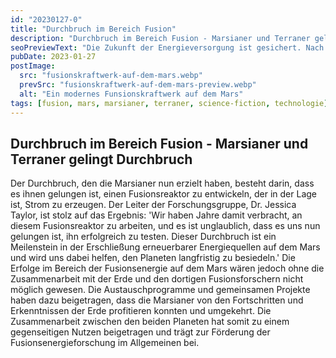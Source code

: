 ```yaml
---
id: "20230127-0"
title: "Durchbruch im Bereich Fusion"
description: "Durchbruch im Bereich Fusion - Marsianer und Terraner gelingt Durchbruch."
seoPreviewText: "Die Zukunft der Energieversorgung ist gesichert. Nach jahrelanger Forschung und Zusammenarbeit haben Wissenschaftler von der Erde und dem Mars einen bahnbrechenden Erfolg im Bereich der Kernfusion erzielt. Sie haben einen Fusionsreaktor entwickelt, der mehr Energie erzeugt, als er verbraucht. Dieser Reaktor könnte sowohl den Planeten Erde als auch den Mars mit sauberer und unbegrenzter Energie versorgen. In diesem Blogeintrag erfährst du mehr über die Hintergründe, die Herausforderungen und die Bedeutung dieses historischen Durchbruchs. Lese jetzt weiter und entdecke, wie die Fusion die Zukunft verändern wird!"
pubDate: 2023-01-27
postImage:
  src: "fusionskraftwerk-auf-dem-mars.webp"
  prevSrc: "fusionskraftwerk-auf-dem-mars-preview.webp"
  alt: "Ein modernes Funsionskraftwerk auf dem Mars"
tags: [fusion, mars, marsianer, terraner, science-fiction, technologie]
---
```


## Durchbruch im Bereich Fusion - Marsianer und Terraner gelingt Durchbruch

Der Durchbruch, den die Marsianer nun erzielt haben, besteht darin, dass es ihnen gelungen ist, einen Fusionsreaktor zu entwickeln, der in der Lage ist, Strom zu erzeugen.
Der Leiter der Forschungsgruppe, Dr. Jessica Taylor, ist stolz auf das Ergebnis: 'Wir haben Jahre damit verbracht, an diesem Fusionsreaktor zu arbeiten, und es ist unglaublich, dass es uns nun gelungen ist, ihn erfolgreich zu testen.
Dieser Durchbruch ist ein Meilenstein in der Erschließung erneuerbarer Energiequellen auf dem Mars und wird uns dabei helfen, den Planeten langfristig zu besiedeln.'
Die Erfolge im Bereich der Fusionsenergie auf dem Mars wären jedoch ohne die Zusammenarbeit mit der Erde und den dortigen Fusionsforschern nicht möglich gewesen. Die Austauschprogramme und gemeinsamen Projekte haben dazu beigetragen, dass die Marsianer von den Fortschritten und Erkenntnissen der Erde profitieren konnten und umgekehrt. Die Zusammenarbeit zwischen den beiden Planeten hat somit zu einem gegenseitigen Nutzen beigetragen und trägt zur Förderung der Fusionsenergieforschung im Allgemeinen bei.
